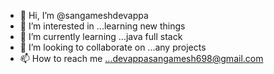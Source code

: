 - 👋 Hi, I’m @sangameshdevappa
- 👀 I’m interested in ...learning new things
- 🌱 I’m currently learning ...java full stack
- 💞️ I’m looking to collaborate on ...any projects
- 📫 How to reach me ...devappasangamesh698@gmail.com

<!---
sangameshdevappa/sangameshdevappa is a ✨ special ✨ repository because its `README.md` (this file) appears on your GitHub profile.
You can click the Preview link to take a look at your changes.
--->
